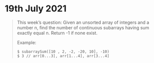 # 19th July 2021

> This week’s question:
> Given an unsorted array of integers and a number n, find the number of continuous subarrays having sum exactly equal n. Return -1 if none exist.
> 
> Example:
>
> ```shell
> $ subarraySum([10 , 2, -2, -20, 10], -10)
> $ 3 // arr[0...3], arr[1...4], arr[3...4]
> ```


